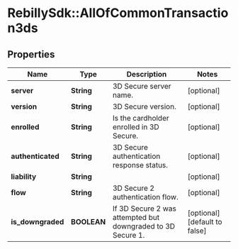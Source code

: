 # RebillySdk::AllOfCommonTransaction3ds

## Properties
Name | Type | Description | Notes
------------ | ------------- | ------------- | -------------
**server** | **String** | 3D Secure server name. | [optional] 
**version** | **String** | 3D Secure version. | [optional] 
**enrolled** | **String** | Is the cardholder enrolled in 3D Secure. | [optional] 
**authenticated** | **String** | 3D Secure authentication response status. | [optional] 
**liability** | **String** |  | [optional] 
**flow** | **String** | 3D Secure 2 authentication flow. | [optional] 
**is_downgraded** | **BOOLEAN** | If 3D Secure 2 was attempted but downgraded to 3D Secure 1. | [optional] [default to false]

